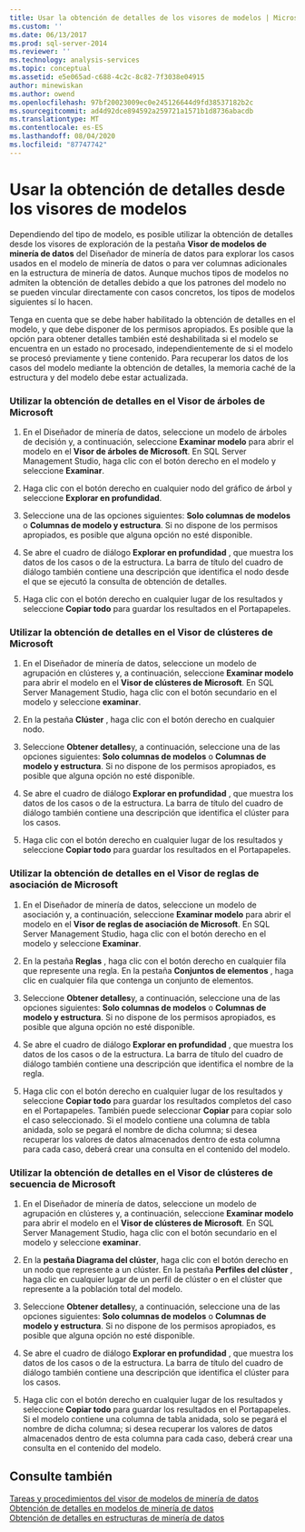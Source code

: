 ```yaml
---
title: Usar la obtención de detalles de los visores de modelos | Microsoft Docs
ms.custom: ''
ms.date: 06/13/2017
ms.prod: sql-server-2014
ms.reviewer: ''
ms.technology: analysis-services
ms.topic: conceptual
ms.assetid: e5e065ad-c688-4c2c-8c82-7f3038e04915
author: minewiskan
ms.author: owend
ms.openlocfilehash: 97bf20023009ec0e245126644d9fd38537182b2c
ms.sourcegitcommit: ad4d92dce894592a259721a1571b1d8736abacdb
ms.translationtype: MT
ms.contentlocale: es-ES
ms.lasthandoff: 08/04/2020
ms.locfileid: "87747742"
---
```

# <a name="use-drillthrough-from-the-model-viewers"></a>Usar la obtención de detalles desde los visores de modelos
  Dependiendo del tipo de modelo, es posible utilizar la obtención de detalles desde los visores de exploración de la pestaña **Visor de modelos de minería de datos** del Diseñador de minería de datos para explorar los casos usados en el modelo de minería de datos o para ver columnas adicionales en la estructura de minería de datos. Aunque muchos tipos de modelos no admiten la obtención de detalles debido a que los patrones del modelo no se pueden vincular directamente con casos concretos, los tipos de modelos siguientes sí lo hacen.  
  
 Tenga en cuenta que se debe haber habilitado la obtención de detalles en el modelo, y que debe disponer de los permisos apropiados. Es posible que la opción para obtener detalles también esté deshabilitada si el modelo se encuentra en un estado no procesado, independientemente de si el modelo se procesó previamente y tiene contenido. Para recuperar los datos de los casos del modelo mediante la obtención de detalles, la memoria caché de la estructura y del modelo debe estar actualizada.  
  
### <a name="use-drillthrough-in-the-microsoft-tree-viewer"></a>Utilizar la obtención de detalles en el Visor de árboles de Microsoft  
  
1.  En el Diseñador de minería de datos, seleccione un modelo de árboles de decisión y, a continuación, seleccione **Examinar modelo** para abrir el modelo en el **Visor de árboles de Microsoft**. En SQL Server Management Studio, haga clic con el botón derecho en el modelo y seleccione **Examinar**.  
  
2.  Haga clic con el botón derecho en cualquier nodo del gráfico de árbol y seleccione **Explorar en profundidad**.  
  
3.  Seleccione una de las opciones siguientes: **Solo columnas de modelos** o **Columnas de modelo y estructura**. Si no dispone de los permisos apropiados, es posible que alguna opción no esté disponible.  
  
4.  Se abre el cuadro de diálogo **Explorar en profundidad** , que muestra los datos de los casos o de la estructura. La barra de título del cuadro de diálogo también contiene una descripción que identifica el nodo desde el que se ejecutó la consulta de obtención de detalles.  
  
5.  Haga clic con el botón derecho en cualquier lugar de los resultados y seleccione **Copiar todo** para guardar los resultados en el Portapapeles.  
  
### <a name="use-drillthrough-in-the-microsoft-cluster-viewer"></a>Utilizar la obtención de detalles en el Visor de clústeres de Microsoft  
  
1.  En el Diseñador de minería de datos, seleccione un modelo de agrupación en clústeres y, a continuación, seleccione **Examinar modelo** para abrir el modelo en el **Visor de clústeres de Microsoft**. En SQL Server Management Studio, haga clic con el botón secundario en el modelo y seleccione **examinar**.  
  
2.  En la pestaña **Clúster** , haga clic con el botón derecho en cualquier nodo.  
  
3.  Seleccione **Obtener detalles**y, a continuación, seleccione una de las opciones siguientes: **Solo columnas de modelos** o **Columnas de modelo y estructura**. Si no dispone de los permisos apropiados, es posible que alguna opción no esté disponible.  
  
4.  Se abre el cuadro de diálogo **Explorar en profundidad** , que muestra los datos de los casos o de la estructura. La barra de título del cuadro de diálogo también contiene una descripción que identifica el clúster para los casos.  
  
5.  Haga clic con el botón derecho en cualquier lugar de los resultados y seleccione **Copiar todo** para guardar los resultados en el Portapapeles.  
  
### <a name="use-drillthrough-in-the-microsoft-association-rules-viewer"></a>Utilizar la obtención de detalles en el Visor de reglas de asociación de Microsoft  
  
1.  En el Diseñador de minería de datos, seleccione un modelo de asociación y, a continuación, seleccione **Examinar modelo** para abrir el modelo en el **Visor de reglas de asociación de Microsoft**. En SQL Server Management Studio, haga clic con el botón derecho en el modelo y seleccione **Examinar**.  
  
2.  En la pestaña **Reglas** , haga clic con el botón derecho en cualquier fila que represente una regla. En la pestaña **Conjuntos de elementos** , haga clic en cualquier fila que contenga un conjunto de elementos.  
  
3.  Seleccione **Obtener detalles**y, a continuación, seleccione una de las opciones siguientes: **Solo columnas de modelos** o **Columnas de modelo y estructura**. Si no dispone de los permisos apropiados, es posible que alguna opción no esté disponible.  
  
4.  Se abre el cuadro de diálogo **Explorar en profundidad** , que muestra los datos de los casos o de la estructura. La barra de título del cuadro de diálogo también contiene una descripción que identifica el nombre de la regla.  
  
5.  Haga clic con el botón derecho en cualquier lugar de los resultados y seleccione **Copiar todo** para guardar los resultados completos del caso en el Portapapeles. También puede seleccionar **Copiar** para copiar solo el caso seleccionado. Si el modelo contiene una columna de tabla anidada, solo se pegará el nombre de dicha columna; si desea recuperar los valores de datos almacenados dentro de esta columna para cada caso, deberá crear una consulta en el contenido del modelo.  
  
### <a name="use-drillthrough-in-the-microsoft-sequence-cluster-viewer"></a>Utilizar la obtención de detalles en el Visor de clústeres de secuencia de Microsoft  
  
1.  En el Diseñador de minería de datos, seleccione un modelo de agrupación en clústeres y, a continuación, seleccione **Examinar modelo** para abrir el modelo en el **Visor de clústeres de Microsoft**. En SQL Server Management Studio, haga clic con el botón secundario en el modelo y seleccione **examinar**.  
  
2.  En la **pestaña Diagrama del clúster**, haga clic con el botón derecho en un nodo que represente a un clúster. En la pestaña **Perfiles del clúster** , haga clic en cualquier lugar de un perfil de clúster o en el clúster que represente a la población total del modelo.  
  
3.  Seleccione **Obtener detalles**y, a continuación, seleccione una de las opciones siguientes: **Solo columnas de modelos** o **Columnas de modelo y estructura**. Si no dispone de los permisos apropiados, es posible que alguna opción no esté disponible.  
  
4.  Se abre el cuadro de diálogo **Explorar en profundidad** , que muestra los datos de los casos o de la estructura. La barra de título del cuadro de diálogo también contiene una descripción que identifica el clúster para los casos.  
  
5.  Haga clic con el botón derecho en cualquier lugar de los resultados y seleccione **Copiar todo** para guardar los resultados en el Portapapeles. Si el modelo contiene una columna de tabla anidada, solo se pegará el nombre de dicha columna; si desea recuperar los valores de datos almacenados dentro de esta columna para cada caso, deberá crear una consulta en el contenido del modelo.  
  
## <a name="see-also"></a>Consulte también  
 [Tareas y procedimientos del visor de modelos de minería de datos](mining-model-viewer-tasks-and-how-tos.md)   
 [Obtención de detalles en modelos de minería de datos](drillthrough-on-mining-models.md)   
 [Obtención de detalles en estructuras de minería de datos](drillthrough-on-mining-structures.md)  
  
  
